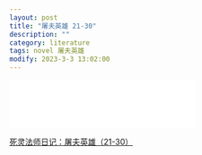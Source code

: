 ```yaml
---
layout: post
title: "屠夫英雄 21-30"
description: ""
category: literature
tags: novel 屠夫英雄
modify: 2023-3-3 13:02:00
---
```


<iframe frameborder="no" border="0" marginwidth="0" marginheight="0" width=330 height=86 src="//music.163.com/outchain/player?type=2&id=1648842&auto=1&height=66"></iframe>

[死灵法师日记：屠夫英雄（21-30）](https://kdocs.cn/l/cpIwt1haq0fk)
